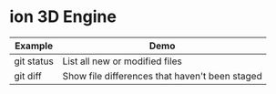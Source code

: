 # ion 3D Engine



| Example | Demo |
| --- | --- |
| git status | List all new or modified files |
| git diff | Show file differences that haven't been staged |


